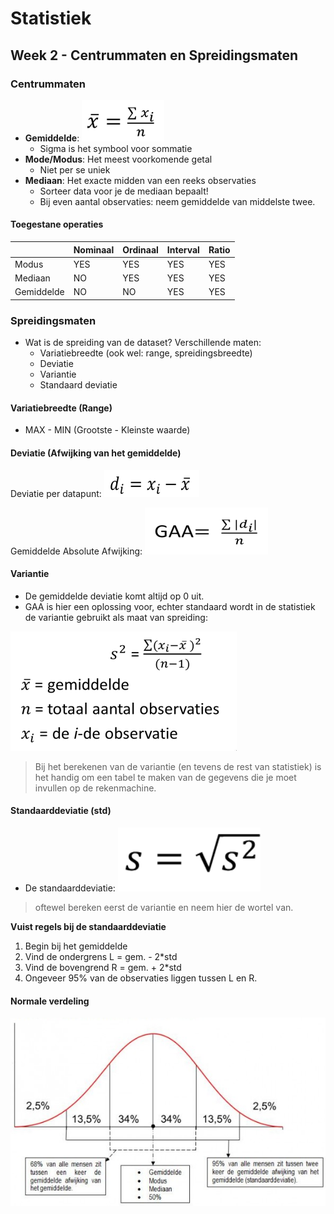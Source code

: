 # Statistiek
## Week 2 - Centrummaten en Spreidingsmaten

### Centrummaten

* **Gemiddelde**: ![](files/7.png)
	- Sigma is het symbool voor sommatie
* **Mode/Modus**: Het meest voorkomende getal
	- Niet per se uniek
* **Mediaan**: Het exacte midden van een reeks observaties
	- Sorteer data voor je de mediaan bepaalt!
	- Bij even aantal observaties: neem gemiddelde van middelste twee.

#### Toegestane operaties

|            | Nominaal | Ordinaal | Interval | Ratio |
|------------|----------|----------|----------|-------|
| Modus      |YES       |YES       |YES       |YES    |
| Mediaan    |NO        |YES       |YES       |YES    |
| Gemiddelde |NO        |NO        |YES       |YES    |

### Spreidingsmaten

* Wat is de spreiding van de dataset? Verschillende maten:
 	- Variatiebreedte (ook wel: range, spreidingsbreedte)
	- Deviatie
	- Variantie
	- Standaard deviatie

#### Variatiebreedte (Range)

* MAX - MIN (Grootste - Kleinste waarde)

#### Deviatie (Afwijking van het gemiddelde)

Deviatie per datapunt: ![](files/8.png)

Gemiddelde Absolute Afwijking: ![](files/9.png)

#### Variantie

* De gemiddelde deviatie komt altijd op 0 uit.
* GAA is hier een oplossing voor, echter standaard wordt in de statistiek de variantie gebruikt als maat van spreiding: 

![](files/10.png)

> Bij het berekenen van de variantie (en tevens de rest van statistiek) is het handig om een tabel te maken van de gegevens die je moet invullen op de rekenmachine.

#### Standaarddeviatie (std)

* De standaarddeviatie: ![](files/11.png)

> oftewel bereken eerst de variantie en neem hier de wortel van.

**Vuist regels bij de standaarddeviatie**

1. Begin bij het gemiddelde
2. Vind de ondergrens L = gem. - 2*std
3. Vind de bovengrend R = gem. + 2*std
4. Ongeveer 95% van de observaties liggen tussen L en R.

#### Normale verdeling

![](files/12.png)